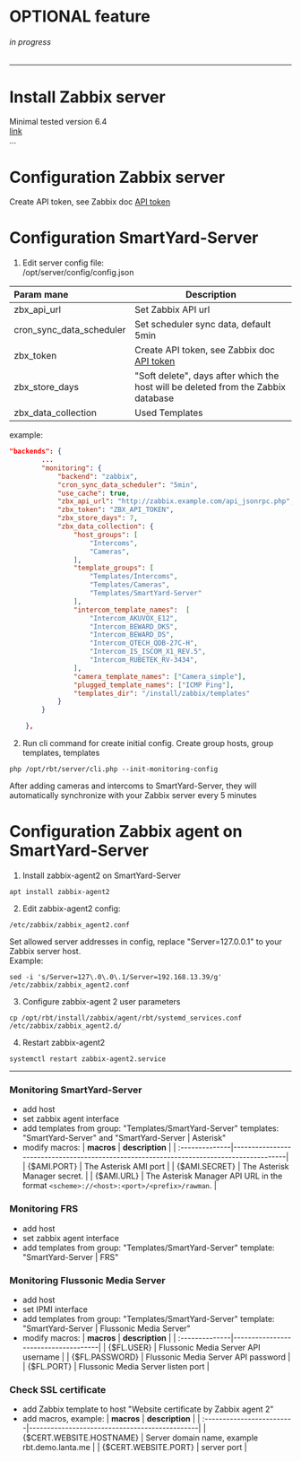 #  OPTIONAL feature
###### in progress

---
# Install Zabbix server
Minimal tested version 6.4   
[link](https://www.zabbix.com/download?zabbix=6.4&os_distribution=ubuntu&os_version=22.04&components=server_frontend_agent&db=pgsql&ws=nginx)   
... 

# Configuration Zabbix server
Create API token, see Zabbix doc [API token](https://www.zabbix.com/documentation/current/en/manual/web_interface/frontend_sections/users/api_tokens)

# Configuration SmartYard-Server 
1. Edit server config file:  
 /opt/server/config/config.json

| **Param mane**           | **Description**                                                                                                                                       |  
|:-------------------------|-------------------------------------------------------------------------------------------------------------------------------------------------------|
| zbx_api_url              | Set Zabbix API url                                                                                                                                    |
| cron_sync_data_scheduler | Set scheduler sync data, default 5min                                                                                                                 |
| zbx_token                | Create API token, see Zabbix doc [API token](https://www.zabbix.com/documentation/current/en/manual/web_interface/frontend_sections/users/api_tokens) |
| zbx_store_days           | "Soft delete", days after which the host will be deleted from the Zabbix database                                                                     |
| zbx_data_collection      | Used Templates                                                                                                                                        |
example:
```json
"backends": {
        ...
        "monitoring": {
            "backend": "zabbix",
            "cron_sync_data_scheduler": "5min",
            "use_cache": true,
            "zbx_api_url": "http://zabbix.example.com/api_jsonrpc.php",
            "zbx_token": "ZBX_API_TOKEN",
            "zbx_store_days": 7,
            "zbx_data_collection": {
                "host_groups": [
                    "Intercoms",
                    "Cameras",
                ],
                "template_groups": [
                    "Templates/Intercoms",
                    "Templates/Cameras",
                    "Templates/SmartYard-Server"
                ],
                "intercom_template_names":  [
                    "Intercom_AKUVOX_E12",
                    "Intercom_BEWARD_DKS",
                    "Intercom_BEWARD_DS",
                    "Intercom_QTECH_QDB-27C-H",
                    "Intercom_IS_ISCOM_X1_REV.5",
                    "Intercom_RUBETEK_RV-3434",
                ],
                "camera_template_names": ["Camera_simple"],
                "plugged_template_names": ["ICMP Ping"],
                "templates_dir": "/install/zabbix/templates"
            }
        }

    },
````
2. Run cli command for create initial config. Create group hosts, group templates, templates
 ```shell
php /opt/rbt/server/cli.php --init-monitoring-config
 ```

After adding cameras and intercoms to SmartYard-Server, they will automatically synchronize with your Zabbix server every 5 minutes

# Configuration Zabbix agent on SmartYard-Server
1. Install zabbix-agent2 on SmartYard-Server
 ```shell
apt install zabbix-agent2
 ```
2. Edit zabbix-agent2 config:  
```shell
/etc/zabbix/zabbix_agent2.conf
```
Set allowed server addresses in config, replace "Server=127.0.0.1" to your Zabbix server host.  
Example:
```shell
sed -i 's/Server=127\.0\.0\.1/Server=192.168.13.39/g' /etc/zabbix/zabbix_agent2.conf
```
3. Configure zabbix-agent 2 user parameters
```shell
cp /opt/rbt/install/zabbix/agent/rbt/systemd_services.conf /etc/zabbix/zabbix_agent2.d/
```
4. Restart zabbix-agent2
```shell 
systemctl restart zabbix-agent2.service
```


----
### Monitoring SmartYard-Server
- add host
- set zabbix agent interface
- add templates from group: "Templates/SmartYard-Server" templates: "SmartYard-Server" and "SmartYard-Server | Asterisk"
- modify macros: 
  | **macros**     | **description**                                                                         |
  | :--------------|-----------------------------------------------------------------------------------------|
  | {$AMI.PORT}    | The Asterisk AMI port                                                                   | 
  | {$AMI.SECRET}  | The Asterisk Manager secret.                                                            |
  | {$AMI.URL}     | The Asterisk Manager API URL in the format `<scheme>://<host>:<port>/<prefix>/rawman`.  |    

### Monitoring FRS
- add host
- set zabbix agent interface
- add templates from group: "Templates/SmartYard-Server" template:  "SmartYard-Server | FRS"

### Monitoring Flussonic Media Server
- add host
- set IPMI interface
- add templates from group: "Templates/SmartYard-Server" template: "SmartYard-Server | Flussonic Media Server"
- modify macros:
  | **macros**     | **description**                     |
  | :--------------|-------------------------------------|
  | {$FL.USER}     | Flussonic Media Server API username | 
  | {$FL.PASSWORD} | Flussonic Media Server API password |
  | {$FL.PORT}     | Flussonic Media Server listen port  |              

### Check SSL certificate
- add Zabbix template to host "Website certificate by Zabbix agent 2"
- add macros, example:
  | **macros**                | **description**                               |
  | :-------------------------|-----------------------------------------------|
  | {$CERT.WEBSITE.HOSTNAME}  | Server domain name, example rbt.demo.lanta.me | 
  | {$CERT.WEBSITE.PORT}      | server port                                   |
